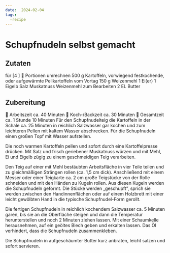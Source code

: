 ```yaml
---
date:  2024-02-04
tags:
  -recipe
---
```


# Schupfnudeln selbst gemacht

## Zutaten

für
[4                   ]  Portionen umrechnen
500 g                      Kartoffeln, vorwiegend festkochende, oder
                           aufgewärmte Pellkartoffeln vom Vortag
150 g                      Weizenmehl
1                          Ei(er)
1                          Eigelb
                           Salz
                           Muskatnuss
                           Weizenmehl zum Bearbeiten
2 EL                       Butter

## Zubereitung

 Arbeitszeit ca. 40 Minuten  Koch-/Backzeit ca. 30 Minuten  Gesamtzeit ca. 1
Stunde 10 Minuten
Für den Schupfnudelteig die Kartoffeln in der Schale ca. 25 Minuten in
reichlich Salzwasser gar kochen und zum leichteren Pellen mit kaltem Wasser
abschrecken. Für die Schupfnudeln einen großen Topf mit Wasser aufstellen.

Die noch warmen Kartoffeln pellen und sofort durch eine Kartoffelpresse
drücken. Mit Salz und frisch geriebener Muskatnuss würzen und mit Mehl, Ei und
Eigelb zügig zu einem geschmeidigen Teig verarbeiten.

Den Teig auf einer mit Mehl bestäubten Arbeitsfläche in vier Teile teilen und
zu gleichmäßigen Strängen rollen (ca. 1,5 cm dick). Anschließend mit einem
Messer oder einer Teigkarte ca. 2 cm große Teigstücke von der Rolle schneiden
und mit den Händen zu Kugeln rollen. Aus diesen Kugeln werden die Schupfnudeln
geformt. Die Stücke werden „geschupft”, sprich sie werden zwischen den
Handinnenflächen oder auf einem Holzbrett mit einer leicht gewölbten Hand in
die typische Schupfnudel-Form gerollt.

Die fertigen Schupfnudeln in reichlich kochendem Salzwasser ca. 5 Minuten
garen, bis sie an die Oberfläche steigen und dann die Temperatur
herunterstellen und noch 2 Minuten ziehen lassen. Mit einer Schaumkelle
herausnehmen, auf ein geöltes Blech geben und erkalten lassen. Das Öl
verhindert, dass die Schupfnudeln zusammenkleben.

Die Schupfnudeln in aufgeschäumter Butter kurz anbraten, leicht salzen und
sofort servieren.
